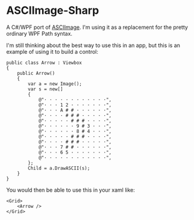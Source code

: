# ASCIImage-Sharp
A C#/WPF port of [ASCIImage](http://asciimage.org/). I'm using it as a replacement for the pretty ordinary WPF Path syntax.

I'm still thinking about the best way to use this in an app, but this is an example of using it to build a control:
```
public class Arrow : Viewbox
{
    public Arrow()
    {
        var a = new Image();
        var s = new[]
        {
            @"· · · · · · · · · · · ·",
            @"· · · 1 2 · · · · · · ·",
            @"· · · A # # · · · · · ·",
            @"· · · · # # # · · · · ·",
            @"· · · · · # # # · · · ·",
            @"· · · · · · 9 # 3 · · ·",
            @"· · · · · · 8 # 4 · · ·",
            @"· · · · · # # # · · · ·",
            @"· · · · # # # · · · · ·",
            @"· · · 7 # # · · · · · ·",
            @"· · · 6 5 · · · · · · ·",
            @"· · · · · · · · · · · ·",
        };
        Child = a.DrawASCII(s);
    }
}
```
You would then be able to use this in your xaml like:
```
<Grid>
    <Arrow />
</Grid>
```
